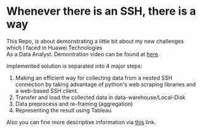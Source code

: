 # Whenever there is an SSH, there is a way

This Repo, is about demonstrating a little bit about my new challenges which I faced in Huawei Technologies <br> As a Data Analyst. Demontration video can be found at [here](https://youtu.be/CPJiGVyM63k).

Implemented solution is separated into 4 major steps:
1. Making an efficient way for collecting data from a nested SSH connection by taking advantage of python's web scraping libraries and a web-based SSH client.
2. Transfer and load the collected data in data-warehouse/Local-Disk
3. Data preprocess and re-framing (aggregation)
4. Representing the result using Tableau


Also you can fine more descriptive information via [this](https://faze.li/Blog/Whenever%20there%20is%20an%20SSH,%20there%20is%20a%20way.html) link.